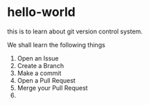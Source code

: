 # hello-world
this is to learn about git version control system.


We shall learn the following things
1. Open an Issue
2. Create a Branch
3. Make a commit
4. Open a Pull Request
5. Merge your Pull Request
6. 
